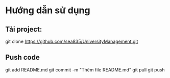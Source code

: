 # Hướng dẫn sử dụng

## Tải project:
git clone https://github.com/sea835/UniversityManagement.git

## Push code
git add README.md
git commit -m "Thêm file README.md"
git pull
git push
